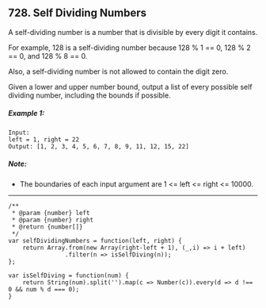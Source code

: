 ## 728. Self Dividing Numbers

A self-dividing number is a number that is divisible by every digit it contains.

For example, 128 is a self-dividing number because 128 % 1 == 0, 128 % 2 == 0, and 128 % 8 == 0.

Also, a self-dividing number is not allowed to contain the digit zero.

Given a lower and upper number bound, output a list of every possible self dividing number, including the bounds if possible.

##### Example 1:
```
Input: 
left = 1, right = 22
Output: [1, 2, 3, 4, 5, 6, 7, 8, 9, 11, 12, 15, 22]
```
##### Note:
- The boundaries of each input argument are 1 <= left <= right <= 10000.
---
```
/**
 * @param {number} left
 * @param {number} right
 * @return {number[]}
 */
var selfDividingNumbers = function(left, right) {
    return Array.from(new Array(right-left + 1), (_,i) => i + left)
                .filter(n => isSelfDiving(n));
};

var isSelfDiving = function(num) {
    return String(num).split('').map(c => Number(c)).every(d => d !== 0 && num % d === 0);
}
```
